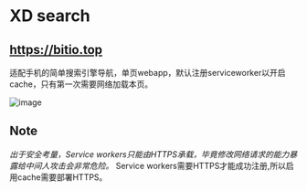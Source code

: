 # XD search
https://bitio.top
------

适配手机的简单搜索引擎导航，单页webapp，默认注册serviceworker以开启cache，只有第一次需要网络加载本页。

![image](https://github.com/hezhuowei/XD-search/raw/master/Screenshots.gif)
## Note 

*出于安全考量，Service workers只能由HTTPS承载，毕竟修改网络请求的能力暴露给中间人攻击会非常危险。*
Service workers需要HTTPS才能成功注册,所以启用cache需要部署HTTPS。
